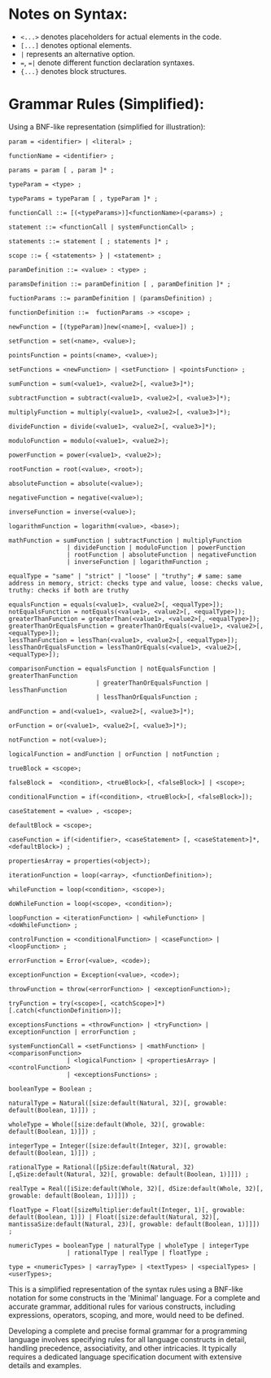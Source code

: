 # Notes on Syntax:
- `<...>` denotes placeholders for actual elements in the code.
- `[...]` denotes optional elements.
- `|` represents an alternative option.
- `=`, `=|` denote different function declaration syntaxes.
- `{...}` denotes block structures.

# Grammar Rules (Simplified):

Using a BNF-like representation (simplified for illustration):

```bnf
param = <identifier> | <literal> ;

functionName = <identifier> ;

params = param [ , param ]* ;

typeParam = <type> ;

typeParams = typeParam [ , typeParam ]* ;

functionCall ::= [(<typeParams>)]<functionName>(<params>) ;

statement ::= <functionCall | systemFunctionCall> ;

statements ::= statement [ ; statements ]* ;

scope ::= { <statements> } | <statement> ;

paramDefinition ::= <value> : <type> ;

paramsDefinition ::= paramDefinition [ , paramDefinition ]* ;

fuctionParams ::= paramDefinition | (paramsDefinition) ;

functionDefinition ::=  fuctionParams -> <scope> ;

newFunction = [(typeParam)]new(<name>[, <value>]) ;

setFunction = set(<name>, <value>);

pointsFunction = points(<name>, <value>);

setFunctions = <newFunction> | <setFunction> | <pointsFunction> ;

sumFunction = sum(<value1>, <value2>[, <value3>]*);

subtractFunction = subtract(<value1>, <value2>[, <value3>]*);

multiplyFunction = multiply(<value1>, <value2>[, <value3>]*);

divideFunction = divide(<value1>, <value2>[, <value3>]*);

moduloFunction = modulo(<value1>, <value2>);

powerFunction = power(<value1>, <value2>);

rootFunction = root(<value>, <root>);

absoluteFunction = absolute(<value>);

negativeFunction = negative(<value>);

inverseFunction = inverse(<value>);

logarithmFunction = logarithm(<value>, <base>);

mathFunction = sumFunction | subtractFunction | multiplyFunction
                | divideFunction | moduloFunction | powerFunction
                | rootFunction | absoluteFunction | negativeFunction
                | inverseFunction | logarithmFunction ;

equalType = "same" | "strict" | "loose" | "truthy"; # same: same address in memory, strict: checks type and value, loose: checks value, truthy: checks if both are truthy

equalsFunction = equals(<value1>, <value2>[, <equalType>]);
notEqualsFunction = notEquals(<value1>, <value2>[, <equalType>]);
greaterThanFunction = greaterThan(<value1>, <value2>[, <equalType>]);
greaterThanOrEqualsFunction = greaterThanOrEquals(<value1>, <value2>[, <equalType>]);
lessThanFunction = lessThan(<value1>, <value2>[, <equalType>]);
lessThanOrEqualsFunction = lessThanOrEquals(<value1>, <value2>[, <equalType>]);

comparisonFunction = equalsFunction | notEqualsFunction | greaterThanFunction
                        | greaterThanOrEqualsFunction | lessThanFunction
                        | lessThanOrEqualsFunction ;

andFunction = and(<value1>, <value2>[, <value3>]*);

orFunction = or(<value1>, <value2>[, <value3>]*);

notFunction = not(<value>);

logicalFunction = andFunction | orFunction | notFunction ;

trueBlock = <scope>;

falseBlock =  <condition>, <trueBlock>[, <falseBlock>] | <scope>;

conditionalFunction = if(<condition>, <trueBlock>[, <falseBlock>]);

caseStatement = <value> , <scope>;

defaultBlock = <scope>;

caseFunction = if(<identifier>, <caseStatement> [, <caseStatement>]*, <defaultBlock>) ; 

propertiesArray = properties(<object>);

iterationFunction = loop(<array>, <functionDefinition>);

whileFunction = loop(<condition>, <scope>);

doWhileFunction = loop(<scope>, <condition>);

loopFunction = <iterationFunction> | <whileFunction> | <doWhileFunction> ;

controlFunction = <conditionalFunction> | <caseFunction> | <loopFunction> ;

errorFunction = Error(<value>, <code>);

exceptionFunction = Exception(<value>, <code>);

throwFunction = throw(<errorFunction> | <exceptionFunction>);

tryFunction = try(<scope>[, <catchScope>]*)[.catch(<functionDefinition>)];

exceptionsFunctions = <throwFunction> | <tryFunction> | exceptionFunction | errorFunction ;

systemFunctionCall = <setFunctions> | <mathFunction> | <comparisonFunction>
                | <logicalFunction> | <propertiesArray> | <controlFunction>
                | <exceptionsFunctions> ;

booleanType = Boolean ;

naturalType = Natural([size:default(Natural, 32)[, growable: default(Boolean, 1)]]) ;

wholeType = Whole([size:default(Whole, 32)[, growable: default(Boolean, 1)]]) ;

integerType = Integer([size:default(Integer, 32)[, growable: default(Boolean, 1)]]) ;

rationalType = Rational([pSize:default(Natural, 32)[,qSize:default(Natural, 32)[, growable: default(Boolean, 1)]]]) ;

realType = Real([iSize:default(Whole, 32)[, dSize:default(Whole, 32)[, growable: default(Boolean, 1)]]]) ;

floatType = Float([sizeMultiplier:default(Integer, 1)[, growable: default(Boolean, 1)]) | Float([size:default(Natural, 32)[, mantissaSize:default(Natural, 23)[, growable: default(Boolean, 1)]]]) ;

numericTypes = booleanType | naturalType | wholeType | integerType
                | rationalType | realType | floatType ;

type = <numericTypes> | <arrayType> | <textTypes> | <specialTypes> | <userTypes>;
```

This is a simplified representation of the syntax rules using a BNF-like notation for some constructs in the 'Minimal' language. For a complete and accurate grammar, additional rules for various constructs, including expressions, operators, scoping, and more, would need to be defined.

Developing a complete and precise formal grammar for a programming language involves specifying rules for all language constructs in detail, handling precedence, associativity, and other intricacies. It typically requires a dedicated language specification document with extensive details and examples.
